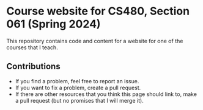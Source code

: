 # Course website for CS480, Section 061 (Spring 2024)


This repository contains code and content for a website for one of the courses
that I teach.


## Contributions
- If you find a problem, feel free to report an issue.
- If you want to fix a problem, create a pull request.
- If there are other resources that you think this page should link to,
make a pull request (but no promises that I will merge it).
